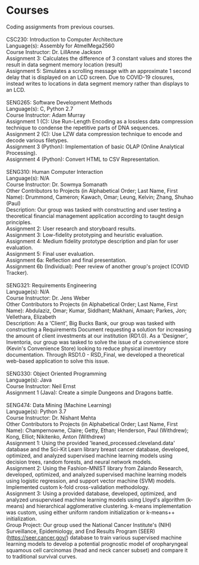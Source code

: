 # Courses
Coding assignments from previous courses.<br>
<br>
CSC230: Introduction to Computer Architecture<br>
Language(s): Assembly for AtmelMega2560<br>
Course Instructor: Dr. LillAnne Jackson<br>
Assignment 3: Calculates the difference of 3 constant values and stores the result in data segment memory location (result)<br>
Assignment 5: Simulates a scrolling message with an approximate 1 second delay that is displayed on an LCD screen. Due to COVID-19 closures, instead writes to locations in data segment memory rather than displays to an LCD.<br>
<br>
SENG265: Software Development Methods<br>
Language(s): C, Python 2.7<br>
Course Instructor: Adam Murray<br>
Assignment 1 (C): Use Run-Length Encoding as a lossless data compression technique to condense the repetitive parts of DNA sequences.<br>
Assignment 2 (C): Use LZW data compression technique to encode and decode various filetypes.<br>
Assignment 3 (Python): Implementation of basic OLAP (Online Analytical Processing).<br>
Assignment 4 (Python): Convert HTML to CSV Representation.<br>
<br>
SENG310: Human Computer Interaction<br>
Language(s): N/A<br>
Course Instructor: Dr. Sowmya Somanath<br>
Other Contributors to Projects (in Alphabetical Order; Last Name, First Name): Drummond, Cameron; Kawach, Omar; Leung, Kelvin; Zhang, Shuhao (Paul)<br>
Description: Our group was tasked with constructing and user testing a theoretical financial management application according to taught design principles.<br>
Assignment 2: User research and storyboard results.<br>
Assignment 3: Low-fidelity prototyping and heuristic evaluation.<br>
Assignment 4: Medium fidelity prototype description and plan for user evaluation.<br>
Assignment 5: Final user evaluation.<br>
Assignment 6a: Reflection and final presentation.<br>
Assignment 6b (Individual): Peer review of another group's project (COVID Tracker).<br>
<br>
SENG321: Requirements Engineering<br>
Language(s): N/A<br>
Course Instructor: Dr. Jens Weber<br>
Other Contributors to Projects (in Alphabetical Order; Last Name, First Name): Abdulaziz, Omar; Kumar, Siddhant; Makhani, Amaan; Parkes, Jon; Vellethara, Elizabeth<br>
Description: As a 'Client', Big Bucks Bank, our group was tasked with constructing a Requirements Document requesting a solution for increasing the amount of client investments at our institution (RD1.0). As a 'Designer', Inventoria, our group was tasked to solve the issue of a convenience store (Kevin's Convenience Store) looking to reduce physical inventory documentation. Through RSD1.0 - RSD_Final, we developed a theoretical web-based application to solve this issue.<br>
<br>
SENG330: Object Oriented Programming<br>
Language(s): Java<br>
Course Instructor: Neil Ernst<br>
Assignment 1 (Java): Create a simple Dungeons and Dragons battle.<br>
<br>
SENG474: Data Mining (Machine Learning)<br>
Language(s): Python 3.7<br>
Course Instructor: Dr. Nishant Mehta<br>
Other Contributors to Projects (in Alphabetical Order; Last Name, First Name): Champernowne, Claire; Getty, Ethan; Henderson, Paul (Withdrew); Kong, Elliot; Nikitenko, Anton (Withdrew)<br>
Assignment 1: Using the provided 'leaned_processed.cleveland.data' database and the Sci-Kit Learn library breast cancer database, developed, optimized, and analyzed supervised machine learning models using decision trees, random forests, and neural network models.<br>
Assignment 2: Using the Fashion-MNIST library from Zalando Research, developed, optimized, and analyzed supervised machine learning models using logistic regression, and support vector machine (SVM) models. Implemented custom k-fold cross-validation methodology.<br>
Assignment 3: Using a provided database, developed, optimized, and analyzed unsupervised machine learning models using Lloyd's algorithm (k-means) and hierarchical agglomerative clustering. k-means implementation was custom, using either uniform random initialization or k-means++ initialization.<br>
Group Project: Our group used the National Cancer Institute's (NIH) Surveillance, Epidemiology, and End Results Program (SEER) (https://seer.cancer.gov/) database to train various supervised machine learning models  to develop a potential prognostic model of oropharyngeal squamous cell carcinomas (head and neck cancer subset) and compare it to traditional survival curves.<br>
<br>
